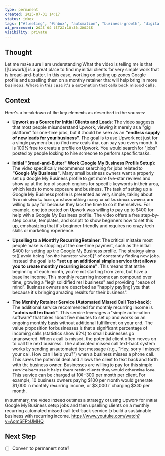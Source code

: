 ```yaml
---
type: permanent
created: 2025-07-31 14:17
status: inbox
tags: ["#fleeting", "#inbox", "automation", "business-growth", "digital-sales", "entrepreneurship", "freelancing", "gig-economy"]
ai_processed: 2025-08-05T22:18:33.208265
visibility: private
---
```

<!--
NOTE: This file uses a static date for validation. For new notes, use:
created: 2025-07-31 14:17
-->

## Thought  
Let me make sure I am understanding.What the video is telling me is that [[Upwork]] is a great place to find my initial clients for very simple work that is bread-and-butter. In this case, working on setting up zones Google profile and upselling them on a monthly retainer that will help bring in more business. Where in this case it's a automation that calls back missed calls.

## Context  

Here's a breakdown of the key elements as described in the sources:

- **Upwork as a Source for Initial Clients and Leads**: The video suggests that most people misunderstand Upwork, viewing it merely as a "gig platform" for one-time jobs, but it should be seen as an **"endless supply of new leads for your business"**. The goal is to use Upwork not just for a single payment but to find new deals that can pay you every month. It is 100% free to create a profile on Upwork. You would search for "jobs" posted by people looking to hire someone to perform specific tasks.
    
- **Initial "Bread-and-Butter" Work (Google My Business Profile Setup)**: The video specifically recommends searching for jobs related to **"Google My Business"**. Many small business owners want a properly set up Google My Business profile to get more five-star reviews and show up at the top of search engines for specific keywords in their area, which leads to more exposure and business. The task of setting up a Google My Business profile is presented as very simple, taking about five minutes to learn, and something many small business owners are willing to pay for because they lack the time to do it themselves. For example, one job posted on Upwork was willing to pay up to $400 for help with a Google My Business profile. The video offers a free step-by-step course, templates, and scripts to show beginners how to set this up, emphasizing that it's beginner-friendly and requires no crazy tech skills or marketing experience.
    
- **Upselling to a Monthly Recurring Retainer**: The critical mistake most people make is stopping at the one-time payment, such as the initial $400 for setting up the Google My Business profile. The strategy aims to[[ avoid being "on the hamster wheel]]" of constantly finding new jobs. Instead, the goal is to **"set up an additional simple service that allows you to create monthly recurring income"**. This means that at the beginning of each month, you're not starting from zero, but have a baseline income. This monthly recurring income can compound over time, growing a "legit solidified real business" and providing "peace of mind". Business owners are described as "happily pay[ing] you that because it's bringing amazing results for their business".
    
- **The Monthly Retainer Service (Automated Missed Call Text-back)**: The additional service recommended for monthly recurring income is **"autois call textback"**. This service leverages a "simple automation software" that takes about five minutes to set up and works on an ongoing monthly basis without additional fulfillment on your end. The value proposition for businesses is that a significant percentage of incoming calls (statistics show 62%) to small businesses go unanswered. When a call is missed, the potential client often moves on to call the next business. The automated missed call text-back system works by sending an automated text message (e.g., "Hey, sorry I missed your call. How can I help you?") when a business misses a phone call. This saves the potential deal and allows the client to text back and forth with the business owner. Businesses are willing to pay for this simple service because it helps them retain clients they would otherwise lose. This service can be charged at $100-$300 per month per client. For example, 10 business owners paying $100 per month would generate $1,000 in monthly recurring income, or $3,000 if charging $300 per month.
    

In summary, the video indeed outlines a strategy of using Upwork for initial Google My Business setup jobs and then upselling clients on a monthly recurring automated missed call text-back service to build a sustainable business with recurring income.
https://www.youtube.com/watch?v=AomSFPbUMHQ

## Next Step  
- [ ] Convert to permanent note?

